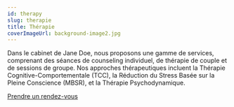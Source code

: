 ```yaml
---
id: therapy
slug: therapie
title: Thérapie
coverImageUrl: background-image2.jpg
---
```


Dans le cabinet de Jane Doe, nous proposons une gamme de services, comprenant des séances de counseling individuel, de thérapie de couple et de sessions de groupe. Nos approches thérapeutiques incluent la Thérapie Cognitive-Comportementale (TCC), la Réduction du Stress Basée sur la Pleine Conscience (MBSR), et la Thérapie Psychodynamique.

[Prendre un rendez-vous](/fr/rendez-vous)


